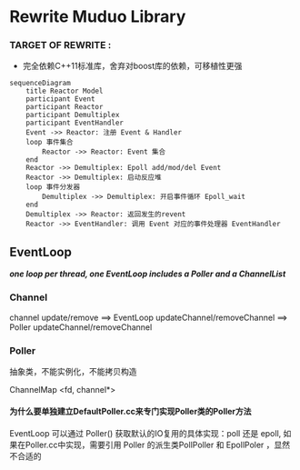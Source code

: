 # Rewrite Muduo Library

### TARGET OF REWRITE :

- 完全依赖C++11标准库，舍弃对boost库的依赖，可移植性更强


```mermaid
sequenceDiagram
	title Reactor Model
    participant Event
    participant Reactor
    participant Demultiplex
    participant EventHandler
    Event ->> Reactor: 注册 Event & Handler
    loop 事件集合
    	Reactor ->> Reactor: Event 集合
    end
    Reactor ->> Demultiplex: Epoll add/mod/del Event
    Reactor ->> Demultiplex: 启动反应堆
    loop 事件分发器
    	Demultiplex ->> Demultiplex: 开启事件循环 Epoll_wait
    end
    Demultiplex ->> Reactor: 返回发生的revent
    Reactor ->> EventHandler: 调用 Event 对应的事件处理器 EventHandler 

```

## EventLoop

***one loop per thread, one EventLoop includes a Poller and a ChannelList***

### Channel

channel update/remove ==> EventLoop updateChannel/removeChannel ==> Poller updateChannel/removeChannel

### Poller

抽象类，不能实例化，不能拷贝构造

ChannelMap <fd, channel*>

#### 为什么要单独建立DefaultPoller.cc来专门实现Poller类的Poller方法

EventLoop 可以通过 Poller() 获取默认的IO复用的具体实现：poll 还是 epoll, 如果在Poller.cc中实现，需要引用 Poller 的派生类PollPoller 和 EpollPoler ，显然不合适的
